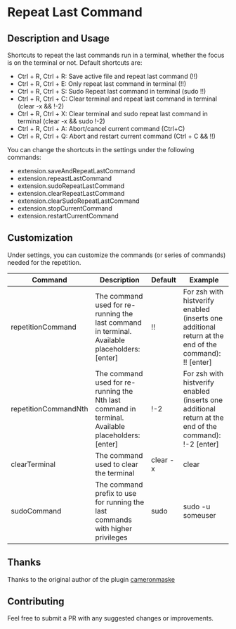 # Repeat Last Command
## Description and Usage
Shortcuts to repeat the last commands run in a terminal, whether the focus is on the terminal or not.
Default shortcuts are:
- Ctrl + R, Ctrl + R: Save active file and repeat last command (!!)
- Ctrl + R, Ctrl + E: Only repeat last command in terminal (!!)
- Ctrl + R, Ctrl + S: Sudo Repeat last command in terminal (sudo !!)
- Ctrl + R, Ctrl + C: Clear terminal and repeat last command in terminal (clear -x && !-2)
- Ctrl + R, Ctrl + X: Clear terminal and sudo repeat last command in terminal (clear -x && sudo !-2)
- Ctrl + R, Ctrl + A: Abort/cancel current command (Ctrl+C)
- Ctrl + R, Ctrl + Q: Abort and restart current command (Ctrl + C && !!)

You can change the shortcuts in the settings under the following commands:
- extension.saveAndRepeatLastCommand
- extension.repeastLastCommand
- extension.sudoRepeatLastCommand
- extension.clearRepeatLastCommand
- extension.clearSudoRepeatLastCommand
- extension.stopCurrentCommand
- extension.restartCurrentCommand

## Customization
Under settings, you can customize the commands (or series of commands) needed for the repetition.

| Command | Description | Default | Example |
| --- | --- | --- | --- |
| repetitionCommand | The command used for re-running the last command in terminal. Available placeholders: [enter] | !! | For zsh with histverify enabled (inserts one additional return at the end of the command): !! [enter] |
| repetitionCommandNth | The command used for re-running the Nth last command in terminal. Available placeholders: [enter] | !-2 | For zsh with histverify enabled (inserts one additional return at the end of the command): !-2 [enter] |
| clearTerminal | The command used to clear the terminal | clear -x | clear |
| sudoCommand | The command prefix to use for running the last commands with higher privileges | sudo | sudo -u someuser |


## Thanks
Thanks to the original author of the plugin [cameronmaske](https://github.com/cameronmaske/rerun-last-command-vscode)

## Contributing
Feel free to submit a PR with any suggested changes or improvements.
